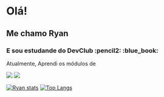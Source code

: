 <h1>Olá!</h1>

<h2>Me chamo Ryan</h1>
<h3>E sou estudande do DevClub :pencil2: :blue_book: </h2>

Atualmente, Aprendi os módulos de

 <img src="https://img.shields.io/badge/HTML5-E34F26?style=for-the-badge&logo=html5&logoColor=white">
 
 <img src="https://img.shields.io/badge/CSS3-1572B6?style=for-the-badge&logo=css3&logoColor=white">

 [![Ryan stats](https://github-readme-stats.vercel.app/api?username=anuraghazra)](https://github.com/anuraghazra/github-readme-stats)
 [![Top Langs](https://github-readme-stats.vercel.app/api/top-langs/?username=ryansantosfernandes)](https://github.com/anuraghazra/github-readme-stats)

